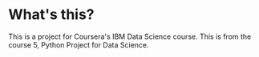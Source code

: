 # What's this?
This is a project for Coursera's IBM Data Science course. This is from the course 5, Python Project for Data Science.